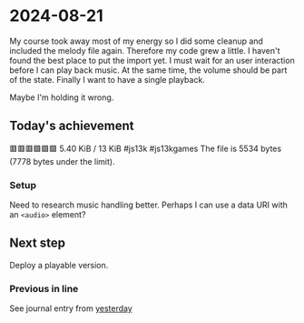 <!--
SPDX-FileCopyrightText: 2024 André Jaenisch

SPDX-License-Identifier: AGPL-3.0-or-later
-->

# 2024-08-21

My course took away most of my energy so I did some cleanup and included the
melody file again. Therefore my code grew a little. I haven't found the best
place to put the import yet. I must wait for an user interaction before I can
play back music. At the same time, the volume should be part of the state.
Finally I want to have a single playback.

Maybe I'm holding it wrong.

## Today's achievement

🟥🟥🟥🟩🟩🟩 5.40 KiB / 13 KiB #js13k #js13kgames
The file is 5534 bytes (7778 bytes under the limit).

### Setup

Need to research music handling better. Perhaps I can use a data URI with an
`<audio>` element?

## Next step

Deploy a playable version.

### Previous in line

See journal entry from [yesterday][yesterday]

[yesterday]: ./2024-08-20.md
